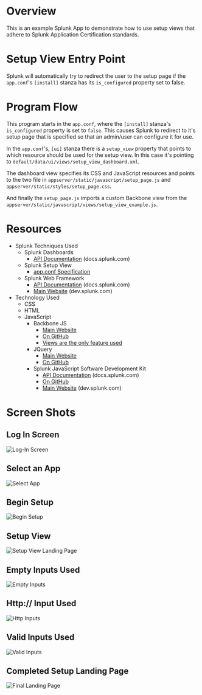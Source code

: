 # Overview

This is an example Splunk App to demonstrate how to use setup views that adhere to Splunk Application Certification standards.

# Setup View Entry Point

Splunk will automatically try to redirect the user to the setup page if the `app.conf`'s `[install]` stanza has its `is_configured` property set to false.

# Program Flow

This program starts in the `app.conf`, where the `[install]` stanza's `is_configured` property is set to `false`. This causes Splunk to redirect to it's setup page that is specified so that an admin/user can configure it for use.

In the `app.conf`'s, `[ui]` stanza there is a `setup_view` property that points to which resource should be used for the setup view. In this case it's pointing to `default/data/ui/views/setup_view_dashboard.xml`.

The dashboard view specifies its CSS and JavaScript resources and points to the two file in `appserver/static/javascript/setup_page.js` and `appserver/static/styles/setup_page.css`.

And finally the `setup_page.js` imports a custom Backbone view from the `appserver/static/javascript/views/setup_view_example.js`.

# Resources
- Splunk Techniques Used
    - Splunk Dashboards
        - [API Documentation](http://docs.splunk.com/Documentation/SplunkCloud/latest/Viz/PanelreferenceforSimplifiedXML) (docs.splunk.com)
    - Splunk Setup View
        - [app.conf Specification](http://docs.splunk.com/Documentation/Splunk/6.6.3/admin/Appconf#.5Bui.5D)
    - Splunk Web Framework
        - [API Documentation](http://docs.splunk.com/Documentation/WebFramework) (docs.splunk.com)
        - [Main Website](http://dev.splunk.com/webframework) (dev.splunk.com)
- Technology Used
    - CSS
    - HTML
    - JavaScript
        - Backbone JS
            - [Main Website](http://backbonejs.org/)
            - [On GitHub](https://github.com/jashkenas/backbone/)
            - [Views are the only feature used](http://backbonejs.org/#View)
        - JQuery
            - [Main Website](http://jquery.com/)
            - [On GitHub](https://github.com/jquery/jquery/)
        - Splunk JavaScript Software Development Kit
            - [API Documentation](http://docs.splunk.com/Documentation/JavaScriptSDK) (docs.splunk.com)
            - [On GitHub](https://github.com/splunk/splunk-sdk-javascript)
            - [Main Website](http://dev.splunk.com/javascript) (dev.splunk.com)

# Screen Shots

## Log In Screen
![Log-In Screen](/screenshots/01-login.png "Log-In Screen")  

## Select an App
![Select App](/screenshots/02-select_app.png "Select App")  

## Begin Setup
![Begin Setup](/screenshots/03-begin_setup.png "Begin Setup")  

## Setup View
![Setup View Landing Page](/screenshots/04-setup_view_landing_page.png "Setup View Landing Page")  

## Empty Inputs Used
![Empty Inputs](/screenshots/05-empty_inputs.png "Empty Inputs")  

## Http:// Input Used
![Http Inputs](/screenshots/06-http_input.png "Http Input")  

## Valid Inputs Used
![Valid Inputs](/screenshots/07-valid_inputs.png "Valid Inputs")  

## Completed Setup Landing Page
![Final Landing Page](/screenshots/08-final_landing_page.png "Final Landing Page")  
